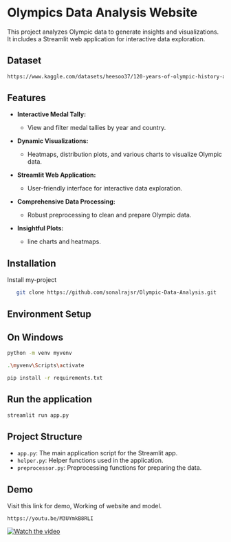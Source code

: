 
# Olympics Data Analysis Website

This project analyzes Olympic data to generate insights and visualizations. It includes a Streamlit web application for interactive data exploration.

## Dataset

```bash
https://www.kaggle.com/datasets/heesoo37/120-years-of-olympic-history-athletes-and-results
```

## Features

- **Interactive Medal Tally:**
  - View and filter medal tallies by year and country.

- **Dynamic Visualizations:**
  - Heatmaps, distribution plots, and various charts to visualize Olympic data.

- **Streamlit Web Application:**
  - User-friendly interface for interactive data exploration.

- **Comprehensive Data Processing:**
  - Robust preprocessing to clean and prepare Olympic data.

- **Insightful Plots:**
  - line charts and heatmaps.

## Installation
Install my-project
```bash
   git clone https://github.com/sonalrajsr/Olympic-Data-Analysis.git
```
## Environment Setup
## On Windows
```bash
python -m venv myvenv
```
```bash
.\myvenv\Scripts\activate
```
```bash
pip install -r requirements.txt
```

## Run the application

```bash
streamlit run app.py

```

## Project Structure

- `app.py`: The main application script for the Streamlit app.
- `helper.py`: Helper functions used in the application.
- `preprocessor.py`: Preprocessing functions for preparing the data.

## Demo
Visit this link for demo, Working of website and model.
```
https://youtu.be/M3UYmkB8RLI
```
[![Watch the video](https://img.youtube.com/vi/M3UYmkB8RLI/maxresdefault.jpg)](https://www.youtube.com/watch?v=M3UYmkB8RLI)


